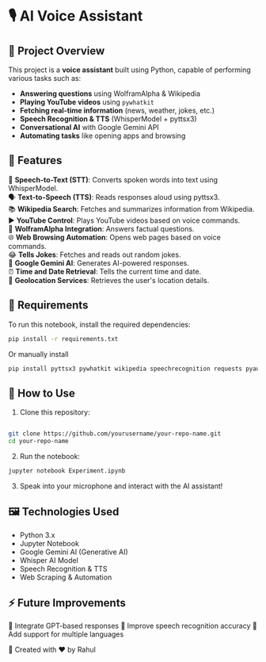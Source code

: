 # 🎙️ AI Voice Assistant

## 📌 Project Overview
This project is a **voice assistant** built using Python, capable of performing various tasks such as:

- **Answering questions** using WolframAlpha & Wikipedia  
- **Playing YouTube videos** using `pywhatkit`  
- **Fetching real-time information** (news, weather, jokes, etc.)  
- **Speech Recognition & TTS** (WhisperModel + pyttsx3)  
- **Conversational AI** with Google Gemini API  
- **Automating tasks** like opening apps and browsing  

## 🚀 Features

🎤 **Speech-to-Text (STT)**: Converts spoken words into text using WhisperModel.  
🗣️ **Text-to-Speech (TTS)**: Reads responses aloud using pyttsx3.  
📚 **Wikipedia Search**: Fetches and summarizes information from Wikipedia.  
▶️ **YouTube Control**: Plays YouTube videos based on voice commands.  
🧠 **WolframAlpha Integration**: Answers factual questions.  
🌐 **Web Browsing Automation**: Opens web pages based on voice commands.  
😂 **Tells Jokes**: Fetches and reads out random jokes.  
🤖 **Google Gemini AI**: Generates AI-powered responses.  
⏰ **Time and Date Retrieval**: Tells the current time and date.  
📍 **Geolocation Services**: Retrieves the user's location details.

## 🔧 Requirements
To run this notebook, install the required dependencies:

```bash
pip install -r requirements.txt
```
Or manually install
```bash 
pip install pyttsx3 pywhatkit wikipedia speechrecognition requests pyaudio pandas google-generativeai faster-whisper
```

## 🎯 How to Use
1. Clone this repository:

```bash

git clone https://github.com/yourusername/your-repo-name.git
cd your-repo-name
```

2. Run the notebook:

```bash
jupyter notebook Experiment.ipynb
```
3. Speak into your microphone and interact with the AI assistant!

## 🖼️ Technologies Used
- Python 3.x
- Jupyter Notebook
- Google Gemini AI (Generative AI)
- Whisper AI Model
- Speech Recognition & TTS
- Web Scraping & Automation

## ⚡ Future Improvements
🔹 Integrate GPT-based responses
🔹 Improve speech recognition accuracy
🔹 Add support for multiple languages


🔹 Created with ❤️ by Rahul